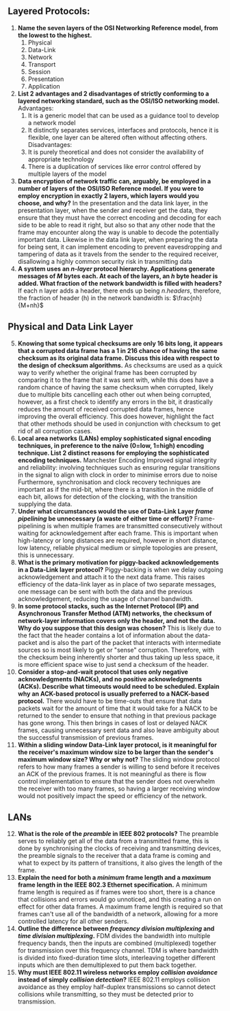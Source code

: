 ## Layered Protocols:
1. **Name the seven layers of the OSI Networking Reference model, from the lowest to the highest.**
	1. Physical
	2. Data-Link
	3. Network
	4. Transport 
	5. Session
	6. Presentation
	7. Application
2. **List 2 advantages and 2 disadvantages of strictly conforming to a layered networking standard, such as the OSI/ISO networking model.**
	Advantages:
	1. It is a generic model that can be used as a guidance tool to develop a network model
	2. It distinctly separates services, interfaces and protocols, hence it is flexible, one layer can be altered often without affecting others.
	Disadvantages:
	1. It is purely theoretical and does not consider the availability of appropriate technology
	2. There is a duplication of services like error control offered by multiple layers of the model
3. **Data encryption of network traffic can, arguably, be employed in a number of layers of the OSI/ISO Reference model. If you were to employ encryption in exactly 2 layers, which layers would you choose, and why?**
	In the presentation and the data link layer, in the presentation layer, when the sender and receiver get the data, they ensure that they must have the correct encoding and decoding for each side to be able to read it right, but also so that any other node that the frame may encounter along the way is unable to decode the potentially important data. Likewise in the data link layer, when preparing the data for being sent, it can implement encoding to prevent eavesdropping and tampering of data as it travels from the sender to the required receiver, disallowing a highly common security risk in transmitting data
4. **A system uses an _n-layer_ protocol hierarchy. Applications generate messages of _M_ bytes each. At each of the layers, an *h* byte header is added. What fraction of the network bandwidth is filled with headers?**
	If each n layer adds a header, there ends up being $n . headers$, therefore, the fraction of header (h) in the network bandwidth is:
		$\frac{nh}{M+nh}$

## Physical and Data Link Layer
5. **Knowing that some typical checksums are only 16 bits long, it appears that a corrupted data frame has a 1 in 216 chance of having the same checksum as its original data frame. Discuss this idea with respect to the design of checksum algorithms.**
	As checksums are used as a quick way to verify whether the original frame has been corrupted by comparing it to the frame that it was sent with, while this does have a random chance of having the same checksum when corrupted, likely due to multiple bits cancelling each other out when being corrupted, however, as a first check to identify any errors in the bit, it drastically reduces the amount of received corrupted data frames, hence improving the overall efficiency. This does however, highlight the fact that other methods should be used in conjunction with checksum to get rid of all corruption cases.
6. **Local area networks (LANs) employ sophisticated signal encoding techniques, in preference to the naïve (0=low, 1=high) encoding technique. List 2 distinct reasons for employing the sophisticated encoding techniques.**
	Manchester Encoding
	Improved signal integrity and reliability: involving techniques such as ensuring regular transitions in the signal to align with clock in order to minimise errors due to noise
	Furthermore, synchronisation and clock recovery techniques are important as if the mid-bit, where there is a transition in the middle of each bit, allows for detection of the clocking, with the transition supplying the data. 
7. **Under what circumstances would the use of Data-Link Layer _frame pipelining_ be unnecessary (a waste of either time or effort)?**
	Frame-pipelining is when multiple frames are transmitted consecutively without waiting for acknowledgement after each frame. This is important when high-latency or long distances are required, however in short distance, low latency, reliable physical medium or simple topologies are present, this is unnecessary. 
8. **What is the primary motivation for piggy-backed acknowledgements in a Data-Link layer protocol?**
	Piggy-backing is when we delay outgoing acknowledgement and attach it to the next data frame. This raises efficiency of the data-link layer as in place of two separate messages, one message can be sent with both the data and the previous acknowledgement, reducing the usage of channel bandwidth.
9. **In some protocol stacks, such as the Internet Protocol (IP) and Asynchronous Transfer Method (ATM) networks, the checksum of network-layer information covers only the header, and not the data. Why do you suppose that this design was chosen?**
	This is likely due to the fact that the header contains a lot of information about the data-packet and is also the part of the packet that interacts with intermediate sources so is most likely to get or "sense" corruption. Therefore, with the checksum being inherently shorter and thus taking up less space, it is more efficient space wise to just send a checksum of the header.
10. **Consider a stop-and-wait protocol that uses only negative acknowledgments (NACKs), and no positive acknowledgments (ACKs). Describe what timeouts would need to be scheduled. Explain why an ACK-based protocol is usually preferred to a NACK-based protocol.**
	There would have to be time-outs that ensure that data packets wait for the amount of time that it would take for a NACK to be returned to the sender to ensure that nothing in that previous package has gone wrong. This then brings in cases of lost or delayed NACK frames, causing unnecessary sent data and also leave ambiguity about the successful transmission of previous frames. 
11. **Within a sliding window Data-Link layer protocol, is it meaningful for the receiver's maximum window size to be larger than the sender's maximum window size? Why or why not?**
	The sliding window protocol refers to how many frames a sender is willing to send before it receives an ACK of the previous frames. It is not meaningful as there is flow control implementation to ensure that the sender does not overwhelm the receiver with too many frames, so having a larger receiving window would not positively impact the speed or efficiency of the network.

## LANs
12. **What is the role of the _preamble_ in IEEE 802 protocols?**
	The preamble serves to reliably get all of the data from a transmitted frame, this is done by synchronising the clocks of receiving and transmitting devices, the preamble signals to the receiver that a data frame is coming and what to expect by its pattern of transitions, it also gives the length of the frame.
13. **Explain the need for both a _minimum_ frame length and a _maximum_ frame length in the IEEE 802.3 Ethernet specification.**
	A minimum frame length is required as if frames were too short, there is a chance that collisions and errors would go unnoticed, and this creating a run on effect for other data frames. A maximum frame length is required so that frames can't use all of the bandwidth of a network, allowing for a more controlled latency for all other senders. 
14. **Outline the difference between _frequency division multiplexing_ and _time division multiplexing_.**
	FDM divides the bandwidth into multiple frequency bands, then the inputs are combined (multiplexed) together for transmission over this frequency channel.
	TDM is where bandwidth is divided into fixed-duration time slots, interleaving together different inputs which are then demultiplexed to put them back together.
15. **Why must IEEE 802.11 wireless networks employ _collision avoidance_ instead of simply _collision detection_?**
	IEEE 802.11 employs collision avoidance as they employ half-duplex transmissions so cannot detect collisions while transmitting, so they must be detected prior to transmission.

